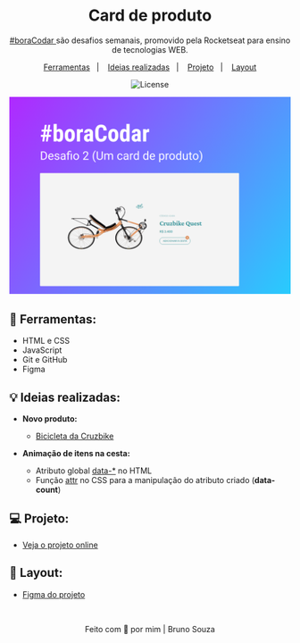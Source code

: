 <h1 align="center">
    Card de produto 
</h1>

<p align="center">
    <a href="https://www.rocketseat.com.br/boracodar?utm_content=descricao-boracodar_desafio01&utm_term=boracodar&utm_medium=organic&utm_source=youtube&utm_campaign=lead">#boraCodar </a> são desafios semanais, promovido pela Rocketseat para ensino de tecnologias WEB.
</p>

<p align="center">
  <a href="#tecnologias">Ferramentas</a>&nbsp;&nbsp;&nbsp;|&nbsp;&nbsp;&nbsp;
  <a href="#ideias">Ideias realizadas</a>&nbsp;&nbsp;&nbsp;|&nbsp;&nbsp;&nbsp;
  <a href="#projeto">Projeto</a>&nbsp;&nbsp;&nbsp;|&nbsp;&nbsp;&nbsp;
  <a href="#layout">Layout</a>
</p>

<p align="center">
  <img alt="License" src="https://img.shields.io/static/v1?label=license&message=MIT&color=49AA26&labelColor=000000">
</p>

<p align="center">
  <img alt="Product Card Preview" src=".github/productCard.png">
</p>

<h2 id="tecnologias">🔧 <b>Ferramentas:</b></h2>

- HTML e CSS
- JavaScript
- Git e GitHub
- Figma

<h2 id="ideias">💡 <b>Ideias realizadas:</b></h2>

- **Novo produto:** 
    - [Bicicleta da Cruzbike](https://www.bikeexchange.co.nz/news/13-cruzbike-recumbent-review)

- **Animação de itens na cesta:**
    - Atributo global [data-*](https://developer.mozilla.org/pt-BR/docs/Web/HTML/Global_attributes/data-*) no HTML
    - Função [attr](https://developer.mozilla.org/pt-BR/docs/Web/CSS/attr) no CSS para a manipulação do atributo criado (**data-count**)

<h2 id="projeto">💻 <b>Projeto:</b></h2>

- [Veja o projeto online](https://cruzbikequest.netlify.app/)

<h2 id="layout">🎨 <b>Layout:</b></h2>

- [Figma do projeto](https://www.figma.com/community/file/1195050984449538256)

<br>

<p align="center">
  Feito com 💜 por mim | Bruno Souza
</p>
